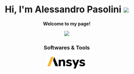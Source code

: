 <h1 align="center">
  Hi, I'm Alessandro Pasolini     
  <img src="https://media.giphy.com/media/v1.Y2lkPTc5MGI3NjExdmQwMzBmdTk2Zmt2NWdleG5qOXhvM3ltcnRqcGEwcGpiaGw1bHF1aSZlcD12MV9pbnRlcm5hbF9naWZfYnlfaWQmY3Q9cw/juua9i2c2fA0AIp2iq/giphy.gif" width="50"/> 
</h1>

<p align="center">
  <b>Welcome to my page!</b>
</p>

<div align="center">
  <img src="https://media.giphy.com/media/v1.Y2lkPTc5MGI3NjExZnRhcjRzM242enVvN3dhZ3NicGxpNDh6djJ0dWk4bDRtZHd6MWFjZyZlcD12MV9pbnRlcm5hbF9naWZfYnlfaWQmY3Q9Zw/qgQUggAC3Pfv687qPC/giphy.gif" height="300"/>
</div>



<h3 align="center">Softwares & Tools</h3>

<p align="center">
  <img src="logo/paraview.png" alt="Paraview" width="150" style="vertical-align: -500000px;"/>
  <img src="logo/ansys.png" alt="Ansys" width="130" style="vertical-align: 50000px;"/>  
  <img src="logo/openfoam.svg" alt="Openfoam" width="150"/> 
  <img src="logo/solidworks.png" alt="Solidworks" width="130" style="margin-bottom:10px;"/>
  
  <img src="logo/fusion.webp" alt="Fusion" width="50"/>
  <img src="logo/starccm.webp" alt="Starccm" width="48"/>
  <img src="logo/solidedge.png" alt="Solidedge" width="45"/>
  <img src="logo/nx.svg" alt="Nx" width="65"/>

  <img src="logo/vscode.svg" alt="Vscode" width="50"/>
  <img src="https://skillicons.dev/icons?i=pycharm" title="PyCharm" alt="PyCharm" />
  
  <img src="https://skillicons.dev/icons?i=github" title="GitHub" alt="GitHub" />
  <img src="https://skillicons.dev/icons?i=gitlab" title="GitLab" alt="GitLab" />

<h3 align="center">Programming Languages</h3>

<p align="center">
  <img src="https://skillicons.dev/icons?i=py" title="Python" alt="Python" />
  <img src="https://skillicons.dev/icons?i=c" title="C" alt="C" />
  <img src="https://skillicons.dev/icons?i=latex" title="LaTeX" alt="LaTeX" />

</p> 
  
  




</p>

<h2 align="center">Contacts</h2>

<div align="center" id="badges">
  <a href="https://github.com/pasodes">
    <img alt="GitHub" src="https://img.shields.io/badge/-Github-181717?style=for-the-badge&logo=github&logoColor=white" />
  </a> 
  <a href="https://www.linkedin.com/in/alessandro-pasolini-10813b234">
    <img src="https://img.shields.io/badge/LinkedIn-blue?style=for-the-badge&logo=linkedin&logoColor=white" alt="LinkedIn Badge"/>
  </a>
  <a href="mailto:alessandro1.pasolini@mail.polimi.it">
    <img alt="Email" src="https://img.shields.io/badge/-Email-D14836?style=for-the-badge&logo=gmail&logoColor=white" />
  </a>  
</div>
